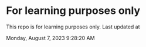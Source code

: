 # For learning purposes only
This repo is for learning purposes only.
Last updated at

Monday, August 7, 2023 9:28:20 AM


